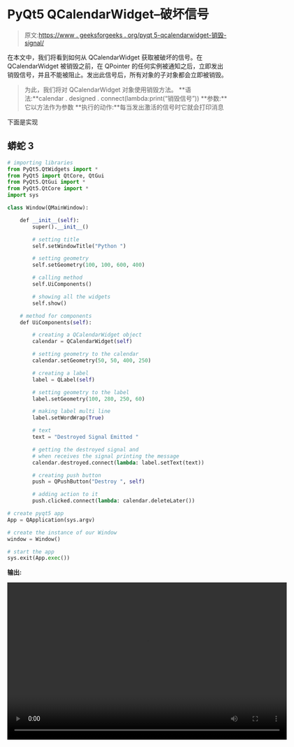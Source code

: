 # PyQt5 QCalendarWidget–破坏信号

> 原文:[https://www . geeksforgeeks . org/pyqt 5-qcalendarwidget-销毁-signal/](https://www.geeksforgeeks.org/pyqt5-qcalendarwidget-destroyed-signal/)

在本文中，我们将看到如何从 QCalendarWidget 获取被破坏的信号。在 QCalendarWidget 被销毁之前，在 QPointer 的任何实例被通知之后，立即发出销毁信号，并且不能被阻止。发出此信号后，所有对象的子对象都会立即被销毁。

> 为此，我们将对 QCalendarWidget 对象使用销毁方法。
> **语法:**calendar . designed . connect(lambda:print(“销毁信号”))
> **参数:**它以方法作为参数
> **执行的动作:**每当发出激活的信号时它就会打印消息

下面是实现

## 蟒蛇 3

```py
# importing libraries
from PyQt5.QtWidgets import *
from PyQt5 import QtCore, QtGui
from PyQt5.QtGui import *
from PyQt5.QtCore import *
import sys

class Window(QMainWindow):

    def __init__(self):
        super().__init__()

        # setting title
        self.setWindowTitle("Python ")

        # setting geometry
        self.setGeometry(100, 100, 600, 400)

        # calling method
        self.UiComponents()

        # showing all the widgets
        self.show()

    # method for components
    def UiComponents(self):

        # creating a QCalendarWidget object
        calendar = QCalendarWidget(self)

        # setting geometry to the calendar
        calendar.setGeometry(50, 50, 400, 250)

        # creating a label
        label = QLabel(self)

        # setting geometry to the label
        label.setGeometry(100, 280, 250, 60)

        # making label multi line
        label.setWordWrap(True)

        # text
        text = "Destroyed Signal Emitted "

        # getting the destroyed signal and
        # when receives the signal printing the message
        calendar.destroyed.connect(lambda: label.setText(text))

        # creating push button
        push = QPushButton("Destroy ", self)

        # adding action to it
        push.clicked.connect(lambda: calendar.deleteLater())

# create pyqt5 app
App = QApplication(sys.argv)

# create the instance of our Window
window = Window()

# start the app
sys.exit(App.exec())
```

**输出:**

<video class="wp-video-shortcode" id="video-421775-1" width="640" height="360" preload="metadata" controls=""><source type="video/mp4" src="https://media.geeksforgeeks.org/wp-content/uploads/20200531020844/Python-2020-05-31-02-08-20.mp4?_=1">[https://media.geeksforgeeks.org/wp-content/uploads/20200531020844/Python-2020-05-31-02-08-20.mp4](https://media.geeksforgeeks.org/wp-content/uploads/20200531020844/Python-2020-05-31-02-08-20.mp4)</video>